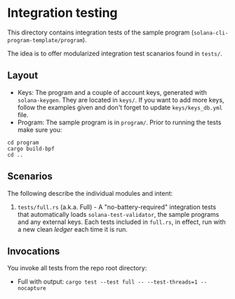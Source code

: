 # Integration testing

This directory contains integration tests of the sample program (`solana-cli-program-template/program`).

The idea is to offer modularized integration test scanarios found in `tests/`.

## Layout
* Keys: The program and a couple of account keys, generated with `solana-keygen`. They are located in `keys/`.
If you want to add more keys, follow the examples given and don't forget to update `keys/keys_db.yml` file.
* Program: The sample program is in `program/`. Prior to running the tests make sure you:
```
cd program
cargo build-bpf
cd ..
```
## Scenarios
The following describe the individual modules and intent:
1. `tests/full.rs` (a.k.a. Full) - A "no-battery-required" integration tests that automatically loads `solana-test-validator`, the sample programs and any external keys. Each tests included in `full.rs`, in effect, run with a new clean *ledger* each time it is run.

## Invocations
You invoke all tests from the repo root directory:
* Full with output: `cargo test --test full -- --test-threads=1 --nocapture`
